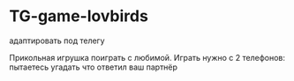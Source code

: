 # TG-game-lovbirds

адаптировать под телегу 

Прикольная игрушка поиграть с любимой. Играть нужно с 2 телефонов: пытаетесь угадать что ответил ваш партнёр

